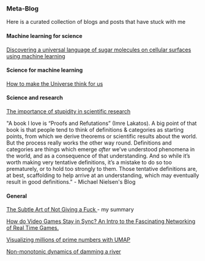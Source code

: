 ### Meta-Blog
Here is a curated collection of blogs and posts that have stuck with me 

#### Machine learning for science
<a href = 'https://www.quantamagazine.org/researchers-read-the-sugary-language-on-cell-surfaces-20210503/'> Discovering a universal language of sugar molecules on cellular surfaces using machine learning </a>

#### Science for machine learning
<a href = 'https://www.quantamagazine.org/how-to-make-the-universe-think-for-us-20220531/'> How to make the Universe think for us </a>

#### Science and research

<a href = 'https://journals.biologists.com/jcs/article/121/11/1771/30038/The-importance-of-stupidity-in-scientific-research'> The importance of stupidity in scientific research </a>

"A book I love is “Proofs and Refutations” (Imre Lakatos). A big point of that book is that people tend to think of definitions & categories as starting points, from which we derive theorems or scientific results about the world. But the process really works the other way round. Definitions and categories are things which emerge _after_ we’ve understood phenomena in the world, and as a consequence of that understanding. And so while it’s worth making very tentative definitions, it’s a mistake to do so too prematurely, or to hold too strongly to them. Those tentative definitions are, at best, scaffolding to help arrive at an understanding, which may eventually result in good definitions." - Michael Nielsen's Blog

#### General
<a href = ''> The Subtle Art of Not Giving a Fuck </a> - my summary

<a href = 'https://medium.com/geekculture/how-do-video-games-stay-in-sync-an-intro-to-the-fascinating-networking-of-real-time-games-e923e66e8a0f'> How do Video Games Stay in Sync? An Intro to the Fascinating Networking of Real Time Games. </a>

<a href = 'https://johnhw.github.io/umap_primes/index.md.html'> Visualizing millions of prime numbers with UMAP</a>

<a href = 'https://serc.carleton.edu/details/files/19075.html'> Non-monotonic dynamics of damming a river </a>
